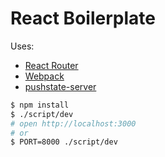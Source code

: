 React Boilerplate
=================

Uses:

- [React Router](https://github.com/rpflorence/react-router)
- [Webpack](http://webpack.github.io/)
- [pushstate-server](https://github.com/scottcorgan/pushstate-server)

```sh
$ npm install
$ ./script/dev
# open http://localhost:3000
# or
$ PORT=8000 ./script/dev
```

